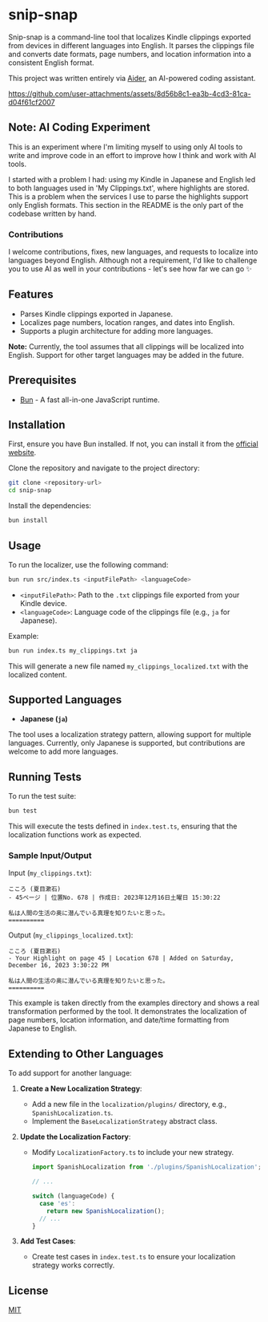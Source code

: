 # snip-snap


Snip-snap is a command-line tool that localizes Kindle clippings exported from devices in different languages into English. It parses the clippings file and converts date formats, page numbers, and location information into a consistent English format.

This project was written entirely via [Aider](https://github.com/paulgauthier/aider), an AI-powered coding assistant.

https://github.com/user-attachments/assets/8d56b8c1-ea3b-4cd3-81ca-d04f61cf2007


## Note: AI Coding Experiment
This is an experiment where I'm limiting myself to using only AI tools to write and improve code in an effort to improve how I think and work with AI tools.

I started with a problem I had: using my Kindle in Japanese and English led to both languages used in 'My Clippings.txt', where highlights are stored. This is a problem when the services I use to parse the highlights support only English formats. This section in the README is the only part of the codebase written by hand.

### Contributions

I welcome contributions, fixes, new languages, and requests to localize into languages beyond English. Although not a requirement, I'd like to challenge you to use AI as well in your contributions - let's see how far we can go ✨

## Features

- Parses Kindle clippings exported in Japanese.
- Localizes page numbers, location ranges, and dates into English.
- Supports a plugin architecture for adding more languages.

**Note:** Currently, the tool assumes that all clippings will be localized into English. Support for other target languages may be added in the future.

## Prerequisites

- [Bun](https://bun.sh) - A fast all-in-one JavaScript runtime.

## Installation

First, ensure you have Bun installed. If not, you can install it from the [official website](https://bun.sh).

Clone the repository and navigate to the project directory:

```bash
git clone <repository-url>
cd snip-snap
```

Install the dependencies:

```bash
bun install
```

## Usage

To run the localizer, use the following command:

```bash
bun run src/index.ts <inputFilePath> <languageCode>
```

- `<inputFilePath>`: Path to the `.txt` clippings file exported from your Kindle device.
- `<languageCode>`: Language code of the clippings file (e.g., `ja` for Japanese).

Example:

```bash
bun run index.ts my_clippings.txt ja
```

This will generate a new file named `my_clippings_localized.txt` with the localized content.

## Supported Languages

- **Japanese (`ja`)**

The tool uses a localization strategy pattern, allowing support for multiple languages. Currently, only Japanese is supported, but contributions are welcome to add more languages.

## Running Tests

To run the test suite:

```bash
bun test
```

This will execute the tests defined in `index.test.ts`, ensuring that the localization functions work as expected.

### Sample Input/Output

Input (`my_clippings.txt`):
```
こころ (夏目漱石)
- 45ページ | 位置No. 678 | 作成日: 2023年12月16日土曜日 15:30:22

私は人間の生活の奥に潜んでいる真理を知りたいと思った。
==========
```

Output (`my_clippings_localized.txt`):
```
こころ (夏目漱石)
- Your Highlight on page 45 | Location 678 | Added on Saturday, December 16, 2023 3:30:22 PM

私は人間の生活の奥に潜んでいる真理を知りたいと思った。
==========
```

This example is taken directly from the examples directory and shows a real transformation performed by the tool. It demonstrates the localization of page numbers, location information, and date/time formatting from Japanese to English.

## Extending to Other Languages

To add support for another language:

1. **Create a New Localization Strategy**:

   - Add a new file in the `localization/plugins/` directory, e.g., `SpanishLocalization.ts`.
   - Implement the `BaseLocalizationStrategy` abstract class.

2. **Update the Localization Factory**:

   - Modify `LocalizationFactory.ts` to include your new strategy.

     ```typescript
     import SpanishLocalization from './plugins/SpanishLocalization';

     // ...

     switch (languageCode) {
       case 'es':
         return new SpanishLocalization();
       // ...
     }
     ```

3. **Add Test Cases**:

   - Create test cases in `index.test.ts` to ensure your localization strategy works correctly.

## License

[MIT](LICENSE)


